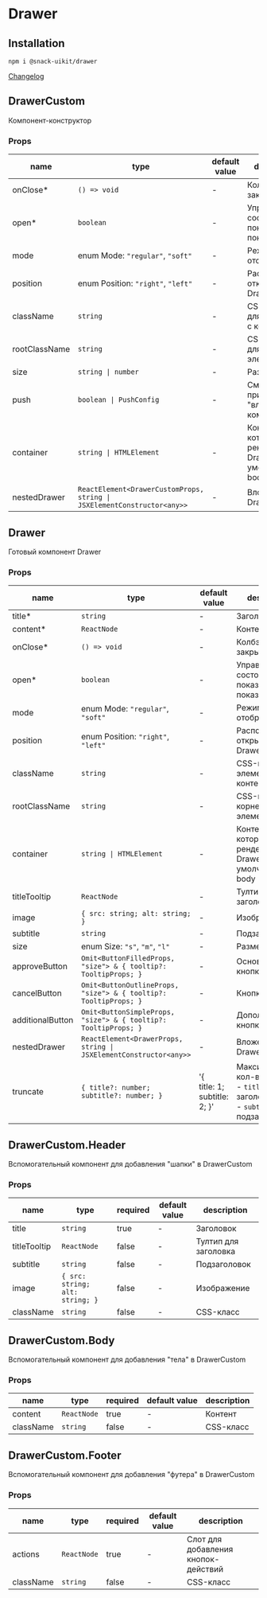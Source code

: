 # Drawer

## Installation
`npm i @snack-uikit/drawer`

[Changelog](./CHANGELOG.md)



[//]: DOCUMENTATION_SECTION_START
[//]: THIS_SECTION_IS_AUTOGENERATED_PLEASE_DONT_EDIT_IT
## DrawerCustom
Компонент-конструктор
### Props
| name | type | default value | description |
|------|------|---------------|-------------|
| onClose* | `() => void` | - | Колбэк закрытия |
| open* | `boolean` | - | Управление состоянием показан/не показан. |
| mode | enum Mode: `"regular"`, `"soft"` | - | Режим отображения |
| position | enum Position: `"right"`, `"left"` | - | Расположение открытого Drawer |
| className | `string` | - | CSS-класс для элемента с контентом |
| rootClassName | `string` | - | CSS-класс для корневого элемента |
| size | `string \| number` | - | Размер |
| push | `boolean \| PushConfig` | - | Смещение при открытии "вложенного" компонента |
| container | `string \| HTMLElement` | - | Контейнер в котором будет рендерится Drawer. По-умолчанию - body |
| nestedDrawer | `ReactElement<DrawerCustomProps, string \| JSXElementConstructor<any>>` | - | Вложенный Drawer |
## Drawer
Готовый компонент Drawer
### Props
| name | type | default value | description |
|------|------|---------------|-------------|
| title* | `string` | - | Заголовок |
| content* | `ReactNode` | - | Контент |
| onClose* | `() => void` | - | Колбэк закрытия |
| open* | `boolean` | - | Управление состоянием показан/не показан. |
| mode | enum Mode: `"regular"`, `"soft"` | - | Режим отображения |
| position | enum Position: `"right"`, `"left"` | - | Расположение открытого Drawer |
| className | `string` | - | CSS-класс для элемента с контентом |
| rootClassName | `string` | - | CSS-класс для корневого элемента |
| container | `string \| HTMLElement` | - | Контейнер в котором будет рендерится Drawer. По-умолчанию - body |
| titleTooltip | `ReactNode` | - | Тултип для заголовка |
| image | `{ src: string; alt: string; }` | - | Изображение |
| subtitle | `string` | - | Подзаголовок |
| size | enum Size: `"s"`, `"m"`, `"l"` | - | Размер |
| approveButton | `Omit<ButtonFilledProps, "size"> & { tooltip?: TooltipProps; }` | - | Основная кнопка |
| cancelButton | `Omit<ButtonOutlineProps, "size"> & { tooltip?: TooltipProps; }` | - | Кнопка отмены |
| additionalButton | `Omit<ButtonSimpleProps, "size"> & { tooltip?: TooltipProps; }` | - | Дополнительная кнопка |
| nestedDrawer | `ReactElement<DrawerProps, string \| JSXElementConstructor<any>>` | - | Вложенный Drawer |
| truncate | `{ title?: number; subtitle?: number; }` | '{ <br>title: 1; <br>subtitle: 2; }' | Максимальное кол-во строк <br> - `title` - в заголовке <br> - `subtitle` - в подзаголовке |


[//]: DOCUMENTATION_SECTION_END

## DrawerCustom.Header
Вспомогательный компонент для добавления "шапки" в DrawerCustom

### Props
| name         | type                            | required | default value | description          |
|--------------|---------------------------------|----------|---------------|----------------------|
| title        | `string`                        | true     | -             | Заголовок            |
| titleTooltip | `ReactNode`                     | false    | -             | Тултип для заголовка |
| subtitle     | `string`                        | false    | -             | Подзаголовок         |
| image        | `{ src: string; alt: string; }` | false    | -             | Изображение          |
| className    | `string`                        | false    | -             | CSS-класс            |

## DrawerCustom.Body
Вспомогательный компонент для добавления "тела" в DrawerCustom

### Props
| name      | type        | required | default value | description |
|-----------|-------------|----------|---------------|-------------|
| content   | `ReactNode` | true     | -             | Контент     |
| className | `string`    | false    | -             | CSS-класс   |

## DrawerCustom.Footer
Вспомогательный компонент для добавления "футера" в DrawerCustom

### Props
| name      | type        | required | default value | description                         |
|-----------|-------------|----------|---------------|-------------------------------------|
| actions   | `ReactNode` | true     | -             | Слот для добавления кнопок-действий |
| className | `string`    | false    | -             | CSS-класс                           |
